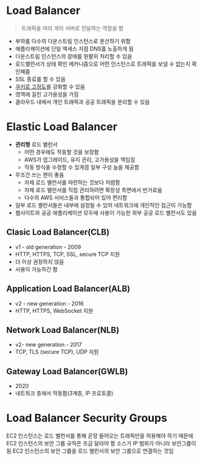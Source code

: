 # Load Balancer
> 트래픽을 여러 개의 서버로 전달하는 역할을 함

- 부하를 다수의 다운스트림 인스턴스로 분산하기 위함
- 애플리케이션에 단일 액세스 지점 DNS를 노출하게 됨
- 다운스트림 인스턴스의 장애를 원활히 처리할 수 있음
- 로드밸런서가 상태 확인 메커니즘으로 어떤 인스턴스로 트래픽을 보낼 수 없는지 확인해줌
- SSL 종료를 할 수 있음
- [쿠키로 고정도](https://www.imperva.com/learn/availability/sticky-session-persistence-and-cookies/)를 강화할 수 있음
- 영역에 걸친 고가용성을 가짐
- 클라우드 내에서 개인 트래픽과 공공 트래픽을 분리할 수 있음

# Elastic Load Balancer
- **관리형** 로드 밸런서
	- 어떤 경우에도 작동할 것을 보장함
	- AWS가 업그레이드, 유지 관리, 고가용성을 책임짐
	- 작동 방식을 수정할 수 있게끔 일부 구성 놉을 제공함
- 무조건 쓰는 편이 좋음
	- 자체 로드 밸런서를 마련하는 것보다 저렴함
	- 자체 로드 밸런서를 직접 관리하려면 확장성 측면에서 번거로움
	- 다수의 AWS 서비스들과 통합되어 있어 편리함
- 일부 로드 밸런서들은 내부에 설정될 수 있어 네트워크에 개인적인 접근이 가능함
- 웹사이트와 공공 애플리케이션 모두에 사용이 가능한 외부 공공 로드 밸런서도 있음

## Clasic Load Balancer(CLB)
- v1 - old generation - 2009
- HTTP, HTTPS, TCP, SSL, secure TCP 지원
- 더 이상 권장하지 않음
- 사용이 가능하긴 함
## Application Load Balancer(ALB)
- v2 - new generation - 2016
- HTTP, HTTPS, WebSocket 지원
## Network Load Balancer(NLB)
- v2- new generation - 2017
- TCP, TLS (secure TCP), UDP 지원
## Gateway Load Balancer(GWLB)
- 2020
- 네트워크 층에서 작동함(3계층, IP 프로토콜)

# Load Balancer Security Groups
EC2 인스턴스는 로드 밸런서를 통해 곧장 들어오는 트래픽만을 허용해야 하기 때문에 EC2 인스턴스의 보안 그룹 규칙은 조금 달라야 함
소스가 IP 범위가 아니라 보안그룹이 됨
EC2 인스턴스의 보안 그룹을 로드 밸런서의 보안 그룹으로 연결하는 것임
